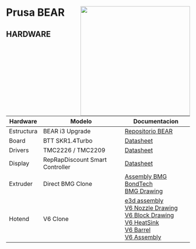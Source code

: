 # Prusa BEAR <img align="right" width=300 src="https://github.com/omonge22/prusa_i3_bear_upgrade/blob/master/extra/photos/frame_01_900px.jpg?raw=true" /> 


## HARDWARE
Hardware|Modelo|Documentacion
--------|------|-------------
Estructura|BEAR i3 Upgrade|[Repositorio BEAR](https://github.com/omonge22/prusa_i3_bear_upgrade)
Board|BTT SKR1.4Turbo|[Datasheet](https://github.com/omonge22/BIGTREETECH-SKR-V1.3/tree/master/BTT%20SKR%20V1.4)
Drivers|TMC2226 / TMC2209|[Datasheet](https://github.com/omonge22/BIGTREETECH-TMC2209-V1.2)
Display|RepRapDiscount Smart Controller| [Datasheet](https://reprap.org/wiki/RepRapDiscount_Smart_Controller)
Extruder|Direct BMG Clone|[Assembly BMG BondTech](https://support.bondtech.se/Guide/BMG+-+How+To+Attach+a+V6+Hotend/61) <br/> [BMG Drawing](https://github.com/omonge22/evoz3D/blob/main/resources/Drawing/BondTech/BMG.pdf)
Hotend|V6 Clone|[e3d assembly](https://e3d-online.dozuki.com/Guide/V6+Assembly/6?lang=en) <br/> [V6 Nozzle Drawing](https://github.com/omonge22/evoz3D/blob/main/resources/Drawing/V6%20Nozzle/V6%20Nozzle.pdf) <br/> [V6 Block Drawing](https://github.com/omonge22/evoz3D/blob/main/resources/Drawing/V6%20Nozzle/V6%20Block.pdf) <br/> [V6 HeatSink](https://github.com/omonge22/evoz3D/blob/main/resources/Drawing/V6%20Nozzle/V6%20HeatSink.pdf) <br/> [V6 Barrel](https://github.com/omonge22/evoz3D/blob/main/resources/Drawing/V6%20Nozzle/V6%20Barrel.pdf) <br/>[V6 Assembly](https://github.com/omonge22/evoz3D/blob/main/resources/Drawing/V6%20Nozzle/V6%20Assembly.pdf)
